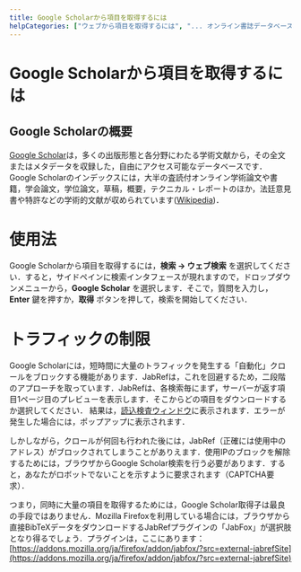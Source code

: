 ```yaml
---
title: Google Scholarから項目を取得するには
helpCategories: ["ウェブから項目を取得するには", "... オンライン書誌データベースを使用して"]
---
```


# Google Scholarから項目を取得するには

## Google Scholarの概要
[Google Scholar](https://scholar.google.com/)は，多くの出版形態と各分野にわたる学術文献から，その全文またはメタデータを収録した，自由にアクセス可能なデータベースです．Google Scholarのインデックスには，大半の査読付オンライン学術論文や書籍，学会論文，学位論文，草稿，概要，テクニカル・レポートのほか，法廷意見書や特許などの学術的文献が収められています([Wikipedia](https://en.wikipedia.org/wiki/Google_Scholar))．

# 使用法

Google Scholarから項目を取得するには，**検索 → ウェブ検索** を選択してください．すると，サイドペインに検索インタフェースが現れますので，ドロップダウンメニューから，**Google Scholar** を選択します．そこで，質問を入力し，**Enter** 鍵を押すか，**取得** ボタンを押して，検索を開始してください．

# トラフィックの制限

Google Scholarには，短時間に大量のトラフィックを発生する「自動化」クロールをブロックする機能があります．JabRefは，これを回避するため，二段階のアプローチを取っています．JabRefは、各検索毎にまず，サーバーが返す項目1ページ目のプレビューを表示します．そこからどの項目をダウンロードするか選択してください．
結果は，[読込検査ウィンドウ](ImportInspectionDialog)に表示されます．エラーが発生した場合には，ポップアップに表示されます．

しかしながら，クロールが何回も行われた後には，JabRef（正確には使用中のアドレス）がブロックされてしまうことがありえます．使用IPのブロックを解除するためには，ブラウザからGoogle Scholar検索を行う必要があります．すると，あなたがロボットでないことを示すように要求されます（CAPTCHA要求）．

つまり，同時に大量の項目を取得するためには，Google Scholar取得子は最良の手段ではありません．Mozilla Firefoxを利用している場合には，ブラウザから直接BibTeXデータをダウンロードするJabRefプラグインの「JabFox」が選択肢となり得るでしょう．プラグインは，ここにあります：[https://addons.mozilla.org/ja/firefox/addon/jabfox/?src=external-jabrefSite](https://addons.mozilla.org/ja/firefox/addon/jabfox/?src=external-jabrefSite)
